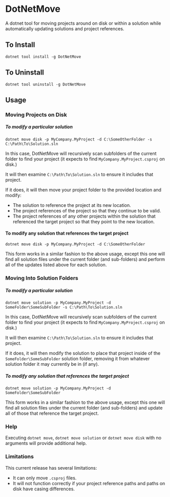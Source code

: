 # DotNetMove
A dotnet tool for moving projects around on disk or within a solution while automatically updating solutions and project references.

## To Install
`dotnet tool install -g DotNetMove`

## To Uninstall
`dotnet tool uninstall -g DotNetMove`

## Usage
### Moving Projects on Disk
##### To modify a particular solution
`dotnet move disk -p MyCompany.MyProject -d C:\SomeOtherFolder -s C:\Path\To\Solution.sln`

In this case, DotNetMove will recursively scan subfolders of the current folder to find your project (it expects to find `MyCompany.MyProject.csproj` on disk.)

It will then examine `C:\Path\To\Solution.sln` to ensure it includes that project.

If it does, it will then move your project folder to the provided location and modify:
* The solution to reference the project at its new location.
* The project references of the project so that they continue to be valid.
* The project references of any other projects within the solution that referenced the target project so that they point to the new location.

#### To modify any solution that references the target project
`dotnet move disk -p MyCompany.MyProject -d C:\SomeOtherFolder`

This form works in a similar fashion to the above usage, except this one will find all solution files under the current folder (and sub-folders) and perform all of the updates listed above for each solution.

### Moving Into Solution Folders
##### To modify a particular solution
`dotnet move solution -p MyCompany.MyProject -d SomeFolder\SomeSubFolder -s C:\Path\To\Solution.sln`

In this case, DotNetMove will recursively scan subfolders of the current folder to find your project (it expects to find `MyCompany.MyProject.csproj` on disk.)

It will then examine `C:\Path\To\Solution.sln` to ensure it includes that project.

If it does, it will then modify the solution to place that project inside of the `SomeFolder\SomeSubFolder` solution folder, removing it from whatever solution folder it may currently be in (if any).

##### To modify any solution that references the target project
`dotnet move solution -p MyCompany.MyProject -d SomeFolder\SomeSubFolder`

This form works in a similar fashion to the above usage, except this one will find all solution files under the current folder (and sub-folders) and update all of those that reference the target project.

### Help
Executing `dotnet move`, `dotnet move solution` or `dotnet move disk` with no arguments will provide additional help.

### Limitations
This current release has several limitations:
* It can only move `.csproj` files.
* It will not function correctly if your project reference paths and paths on disk have casing differences.
